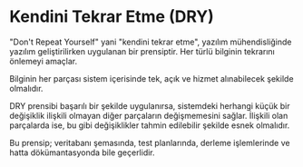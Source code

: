 # Kendini Tekrar Etme (DRY)

"Don't Repeat Yourself" yani "kendini tekrar etme", yazılım mühendisliğinde yazılım geliştirilirken uygulanan bir prensiptir. Her türlü bilginin tekrarını önlemeyi amaçlar. 

Bilginin her parçası sistem içerisinde tek, açık ve hizmet alınabilecek şekilde olmalıdır. 

DRY prensibi başarılı bir şekilde uygulanırsa, sistemdeki herhangi küçük bir değişiklik ilişkili olmayan diğer parçaların değişmemesini sağlar.  İlişkili olan parçalarda ise, bu gibi değişiklikler tahmin edilebilir şekilde esnek olmalıdır.

Bu prensip; veritabanı şemasında, test planlarında, derleme işlemlerinde ve hatta dökümantasyonda bile geçerlidir.

